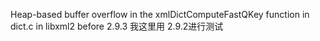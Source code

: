 Heap-based buffer overflow in the xmlDictComputeFastQKey function in dict.c in libxml2 before 2.9.3 
我这里用 2.9.2进行测试
